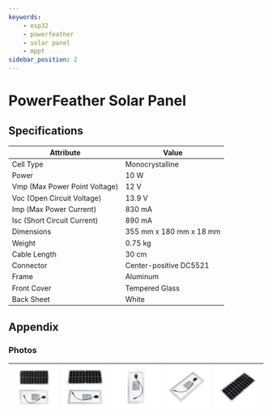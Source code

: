 ```yaml
---
keywords:
    - esp32
    - powerfeather
    - solar panel
    - mppt
sidebar_position: 2
---
```


# PowerFeather Solar Panel

## Specifications

| Attribute | Value |
|-|-|
| Cell Type | Monocrystalline |
| Power | 10 W |
| Vmp (Max Power Point Voltage)  | 12 V |
| Voc (Open Circuit Voltage) | 13.9 V |
| Imp (Max Power Current) | 830 mA |
| Isc (Short Circuit Current) | 890 mA |
| Dimensions | 355 mm x 180 mm x 18 mm |
| Weight | 0.75 kg |
| Cable Length | 30 cm |
| Connector | Center-positive DC5521 |
| Frame | Aluminum |
| Front Cover | Tempered Glass |
| Back Sheet | White |


## Appendix

### Photos

| [![PowerFeather Solar Panel product photo 2](assets/solar_panel/photos/2.jpg)](assets/solar_panel/photos/2.jpg) | [![PowerFeather Solar Panel product photo 3](assets/solar_panel/photos/3.jpg)](assets/solar_panel/photos/3.jpg) | [![PowerFeather Solar Panel product photo 4](assets/solar_panel/photos/4.jpg)](assets/solar_panel/photos/4.jpg) | [![PowerFeather Solar Panel product photo 5](assets/solar_panel/photos/5.jpg)](assets/solar_panel/photos/5.jpg) | [![PowerFeather Solar Panel product photo 6](assets/solar_panel/photos/6.jpg)](assets/solar_panel/photos/6.jpg) 
|-|-|-|-|-|